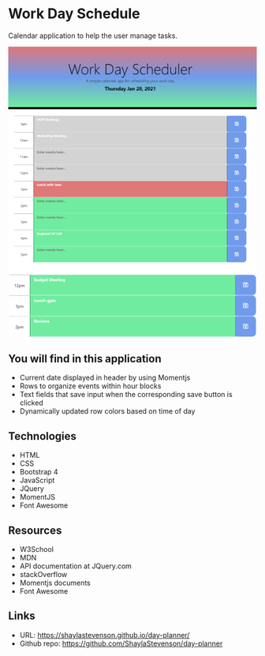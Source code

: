 # Work Day Schedule
Calendar application to help the user manage tasks.

![planner demo](assets/images/planner-demo.png)
![zoomed demo](assets/images/zoomed-in-demo.png)

## You will find in this application
* Current date displayed in header by using Momentjs
* Rows to organize events within hour blocks
* Text fields that save input when the corresponding save button is clicked
* Dynamically updated row colors based on time of day

## Technologies
* HTML
* CSS
* Bootstrap 4
* JavaScript
* JQuery
* MomentJS
* Font Awesome

## Resources
* W3School
* MDN
* API documentation at JQuery.com
* stackOverflow
* Momentjs documents
* Font Awesome

## Links
* URL: https://shaylastevenson.github.io/day-planner/
* Github repo: https://github.com/ShaylaStevenson/day-planner


